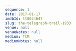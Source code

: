 ```yaml
---
sequence: 1
date: 2017-01-17
imdbId: tt0024647
slug: the-telegraph-trail-1933
venue: null
venueNotes: null
medium: TCM
mediumNotes: null
---
```


